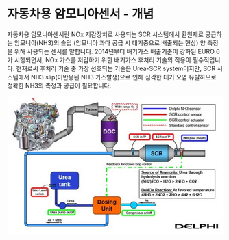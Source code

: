 # 자동차용 암모니아센서 - 개념

자동차용 암모니아센서란 NOx 저감장치로 사용되는 SCR 시스템에서 환원제로 공급하는 암모니아(NH3)의 슬립 (암모니아 과다 공급 시 대기중으로 배출되는 현상) 양 측정을 위해 사용되는 센서를 말합니다. 2014년부터 배기가스 배출기준이 강화된 EURO 6가 시행되면서, NOx 가스를 저감하기 위한 배기가스 후처리 기술의 적용이 필수적입니다. 현재로써 후처리 기술 중 가장 선호되는 기술은 Urea-SCR system이지만, SCR 시스템에서 NH3 slip(미반응된 NH3 가스발생)으로 인해 심각한 대기 오염 유발하므로 정확한 NH3의 측정과 공급이 필요합니다.

![](./images/자동차용암모니아센서_Q1_1_1.PNG)
